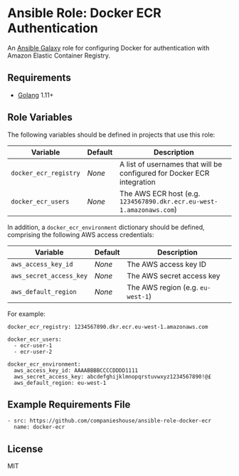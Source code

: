 Ansible Role: Docker ECR Authentication
=======================================

An [Ansible Galaxy](https://galaxy.ansible.com/) role for configuring Docker for authentication with Amazon Elastic Container Registry.

Requirements
------------

- [Golang](https://golang.org/) 1.11+

Role Variables
--------------

The following variables should be defined in projects that use this role:

| Variable              | Default | Description                                                            |
|-----------------------|---------|------------------------------------------------------------------------|
| `docker_ecr_registry` | *None*  | A list of usernames that will be configured for Docker ECR integration |
| `docker_ecr_users`    | *None*  | The AWS ECR host (e.g. `1234567890.dkr.ecr.eu-west-1.amazonaws.com`)   |

In addition, a `docker_ecr_environment` dictionary should be defined, comprising the following AWS access credentials:

| Variable                | Default | Description                                                          |
|-------------------------|---------|----------------------------------------------------------------------|
| `aws_access_key_id`     | *None*  | The AWS access key ID                                                |
| `aws_secret_access_key` | *None*  | The AWS secret access key                                            |
| `aws_default_region`    | *None*  | The AWS region (e.g. `eu-west-1`)                                    |

For example:

```
docker_ecr_registry: 1234567890.dkr.ecr.eu-west-1.amazonaws.com
  
docker_ecr_users:
  - ecr-user-1
  - ecr-user-2

docker_ecr_environment:
  aws_access_key_id: AAAABBBBCCCCDDDD1111
  aws_secret_access_key: abcdefghijklmnopqrstuvwxyz1234567890!@£ 
  aws_default_region: eu-west-1
```

Example Requirements File
-------------------------

```
- src: https://github.com/companieshouse/ansible-role-docker-ecr
  name: docker-ecr
```

License
-------

MIT

